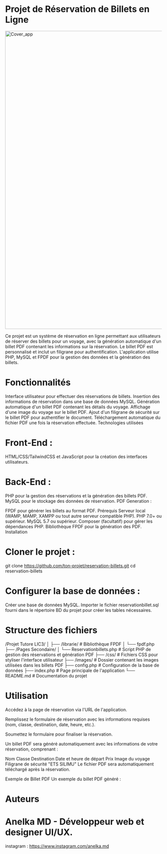 # Projet de Réservation de Billets en Ligne

<img width="959" alt="Cover_app" src="https://github.com/user-attachments/assets/8fb89db9-0f5d-4eb4-9e26-52b6a5d556fd">

Ce projet est un système de réservation en ligne permettant aux utilisateurs de réserver des billets pour un voyage, avec la génération automatique d'un billet PDF contenant les informations sur la réservation. Le billet PDF est personnalisé et inclut un filigrane pour authentification. L'application utilise PHP, MySQL et FPDF pour la gestion des données et la génération des billets.

 # Fonctionnalités

Interface utilisateur pour effectuer des réservations de billets.
Insertion des informations de réservation dans une base de données MySQL.
Génération automatique d'un billet PDF contenant les détails du voyage.
Affichage d'une image du voyage sur le billet PDF.
Ajout d'un filigrane de sécurité sur le billet PDF pour authentifier le document.
Téléchargement automatique du fichier PDF une fois la réservation effectuée.
Technologies utilisées

 # Front-End :

HTML/CSS/TailwindCSS et JavaScript pour la création des interfaces utilisateurs.

# Back-End :

PHP pour la gestion des réservations et la génération des billets PDF.
MySQL pour le stockage des données de réservation.
PDF Generation :

FPDF pour générer les billets au format PDF.
Prérequis
Serveur local (WAMP, MAMP, XAMPP ou tout autre serveur compatible PHP).
PHP 7.0+ ou supérieur.
MySQL 5.7 ou supérieur.
Composer (facultatif) pour gérer les dépendances PHP.
Bibliothèque FPDF pour la génération des PDF.
Installation

# Cloner le projet :

git clone https://github.com/ton-projet/reservation-billets.git
cd reservation-billets

# Configurer la base de données :

Créer une base de données MySQL.
Importer le fichier reservationbillet.sql fourni dans le répertoire BD du projet pour créer les tables nécessaires.

 # Structure des fichiers

 /Projet Tutore LIC3/
│
├── /librarie/              # Bibliothèque FPDF
│   └── fpdf.php
├── /Pages Secondaire/
│   └── Reservationbillets.php # Script PHP de gestion des réservations et génération PDF
├── /css/                   # Fichiers CSS pour styliser l'interface utilisateur
├── /images/                # Dossier contenant les images utilisées dans les billets PDF
├── config.php              # Configuration de la base de données
├── index.php               # Page principale de l'application
└── README.md               # Documentation du projet

 # Utilisation
Accédez à la page de réservation via l'URL de l'application.

Remplissez le formulaire de réservation avec les informations requises (nom, classe, destination, date, heure, etc.).

Soumettez le formulaire pour finaliser la réservation.

Un billet PDF sera généré automatiquement avec les informations de votre réservation, comprenant :

Nom
Classe
Destination
Date et heure de départ
Prix
Image du voyage
Filigrane de sécurité "ETS SILIMU"
Le fichier PDF sera automatiquement téléchargé après la réservation.

Exemple de Billet PDF
Un exemple du billet PDF généré :

# Auteurs

# Anelka MD - Développeur web et designer UI/UX.
instagram : https://www.instagram.com/anelka.md



